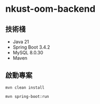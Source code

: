 # nkust-oom-backend

## 技術棧

- Java 21
- Spring Boot 3.4.2
- MySQL 8.0.30
- Maven


## 啟動專案
```` 
mvn clean install

mvn spring-boot:run
````